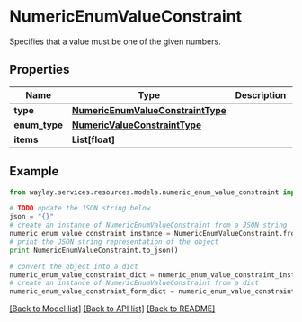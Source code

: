 # NumericEnumValueConstraint

Specifies that a value must be one of the given numbers.

## Properties

Name | Type | Description | Notes
------------ | ------------- | ------------- | -------------
**type** | [**NumericEnumValueConstraintType**](NumericEnumValueConstraintType.md) |  | 
**enum_type** | [**NumericValueConstraintType**](NumericValueConstraintType.md) |  | 
**items** | **List[float]** |  | 

## Example

```python
from waylay.services.resources.models.numeric_enum_value_constraint import NumericEnumValueConstraint

# TODO update the JSON string below
json = "{}"
# create an instance of NumericEnumValueConstraint from a JSON string
numeric_enum_value_constraint_instance = NumericEnumValueConstraint.from_json(json)
# print the JSON string representation of the object
print NumericEnumValueConstraint.to_json()

# convert the object into a dict
numeric_enum_value_constraint_dict = numeric_enum_value_constraint_instance.to_dict()
# create an instance of NumericEnumValueConstraint from a dict
numeric_enum_value_constraint_form_dict = numeric_enum_value_constraint.from_dict(numeric_enum_value_constraint_dict)
```
[[Back to Model list]](../README.md#documentation-for-models) [[Back to API list]](../README.md#documentation-for-api-endpoints) [[Back to README]](../README.md)


